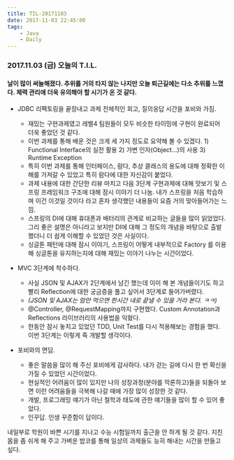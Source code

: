 ```yaml
---
title: TIL-20171103
date: 2017-11-03 22:45:00
tags:
    - Java
    - Daily
---
```


### 2017.11.03 (금) 오늘의 T.I.L. 

#### 날이 많이 써늘해졌다. 추위를 거의 타지 않는 나지만 오늘 퇴근길에는 다소 추위를 느꼈다. 체력 관리에 더욱 유의해야 할 시기가 온 것 같다. 

* JDBC 리팩토링을 끝장내고 과제 전체적인 회고, 질의응답 시간을 포비와 가짐. 
    * 재밌는 구현과제였고 레벨4 팀원들이 모두 비슷한 타이밍에 구현이 완료되어 더욱 좋았던 것 같다. 
    * 이번 과제를 통해 배운 것은 크게 세 가지 정도로 요약해 볼 수 있겠다. 1) Functional Interface의 실전 활용 2) 가변 인자(Object...)의 사용 3) Runtime Exception
    * 특히 이번 과제를 통해 인터페이스, 람다, 추상 클래스의 용도에 대해 정확한 이해를 가져갈 수 있었고 특히 람다에 대한 자신감이 붙었다.
    * 과제 내용에 대한 간단한 리뷰 마치고 다음 3단계 구현과제에 대해 맛보기 및 스프링 프레임워크 구조에 대해 잠시 이야기 더 나눔. 내가 스프링을 처음 학습하며 이건 이것일 것이다 라고 혼자 생각했던 내용들이 요즘 거의 맞아들어가는 느낌.
    * 스프링의 DI에 대해 휴대폰과 배터리의 관계로 비교하는 글들을 많이 읽었었다. 그리 좋은 설명은 아니라고 보지만 DI에 대해 그 정도의 개념을 바탕으로 출발했더니 더 쉽게 이해할 수 있었던 것은 사실이다. 
    * 싱글톤 패턴에 대해 잠시 이야기, 스프링이 어떻게 내부적으로 Factory 를 이용해 싱글톤을 유지하는지에 대해 재밌는 이야기 나누는 시간이었다. 

* MVC 3단계에 착수하다.
    * 사실 JSON 및 AJAX가 2단계에서 남긴 했는데 이미 해 본 개념들이기도 하고 빨리 Reflection에 대한 궁금증을 풀고 싶어서 3단계로 들어가버렸다. 
    * *(JSON 및 AJAX는 맘만 먹으면 한시간 내로 끝낼 수 있을 거라 본다. ㅋㅋ)*
    * @Controller, @RequestMapping까지 구현했다. Custom Annotation과 Reflections 라이브러리의 사용법을 익혔다. 
    * 한동안 잠시 놓치고 있었던 TDD, Unit Test를 다시 적용해보는 경험을 했다. 이번 3단계는 이렇게 죽 개발할 생각이다. 

* 포비와의 면담.
    * 좋은 말씀을 많이 해 주신 포비에게 감사하다. 내가 걷는 길에 다시 한 번 확신을 가질 수 있었던 시간이었다. 
    * 현실적인 어려움이 많이 있지만 나의 성장과정(분야를 막론하고)들을 되돌아 보면 이런 어려움들을 극복해 나갈 때에 가장 많이 성장한 것 같다. 
    * 개발, 프로그래밍 얘기가 아닌 철학과 태도에 관한 얘기들을 많이 할 수 있어 좋았다. 
    * 인꾸답. 인생 꾸준함이 답이다. 

내일부로 학원이 바쁜 시기를 지나고 수능 시험일까지 출근을 안 하게 될 것 같다. 
지친 몸을 좀 쉬게 해 주고 가벼운 밤코를 통해 일상의 과제들도 능히 해내는 시간을 만들고 싶다. 
